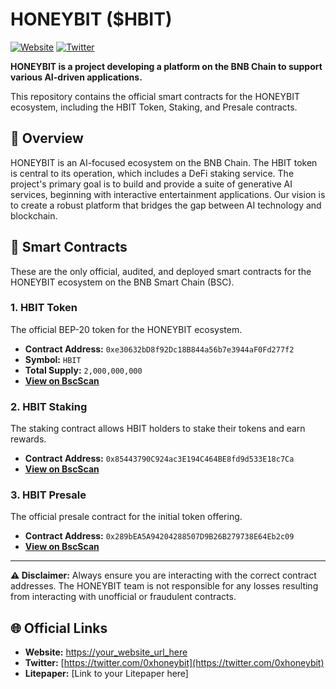 # HONEYBIT ($HBIT)

[![Website](https://img.shields.io/badge/Website-honeybit.fun-blue?style=flat-square)](https://your_website_url_here)
[![Twitter](https://img.shields.io/twitter/follow/0xhoneybit?style=social)](https://twitter.com/0xhoneybit)

**HONEYBIT is a project developing a platform on the BNB Chain to support various AI-driven applications.**

This repository contains the official smart contracts for the HONEYBIT ecosystem, including the HBIT Token, Staking, and Presale contracts.

## 📖 Overview

HONEYBIT is an AI-focused ecosystem on the BNB Chain. The HBIT token is central to its operation, which includes a DeFi staking service. The project's primary goal is to build and provide a suite of generative AI services, beginning with interactive entertainment applications. Our vision is to create a robust platform that bridges the gap between AI technology and blockchain.

## 📝 Smart Contracts

These are the only official, audited, and deployed smart contracts for the HONEYBIT ecosystem on the BNB Smart Chain (BSC).

### 1. HBIT Token

The official BEP-20 token for the HONEYBIT ecosystem.

* **Contract Address:** `0xe30632bD8f92Dc18B844a56b7e3944aF0Fd277f2`
* **Symbol:** `HBIT`
* **Total Supply:** `2,000,000,000`
* [**View on BscScan**](https://bscscan.com/token/0xe30632bD8f92Dc18B844a56b7e3944aF0Fd277f2)

### 2. HBIT Staking

The staking contract allows HBIT holders to stake their tokens and earn rewards.

* **Contract Address:** `0x85443790C924ac3E194C464BE8fd9d533E18c7Ca`
* [**View on BscScan**](https://bscscan.com/address/0x85443790C924ac3E194C464BE8fd9d533E18c7Ca)

### 3. HBIT Presale

The official presale contract for the initial token offering.

* **Contract Address:** `0x289bEA5A94204288507D9B26B279738E64Eb2c09`
* [**View on BscScan**](https://bscscan.com/address/0x289bEA5A94204288507D9B26B279738E64Eb2c09)

---

**⚠️ Disclaimer:** Always ensure you are interacting with the correct contract addresses. The HONEYBIT team is not responsible for any losses resulting from interacting with unofficial or fraudulent contracts.

## 🌐 Official Links

* **Website:** [https://your_website_url_here](https://your_website_url_here)
* **Twitter:** [https://twitter.com/0xhoneybit](https://twitter.com/0xhoneybit)
* **Litepaper:** [Link to your Litepaper here]

